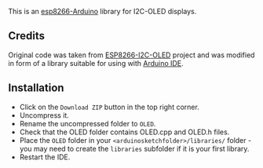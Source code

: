 This is an [esp8266-Arduino](https://github.com/sandeepmistry/esp8266-Arduino) library for I2C-OLED displays.

## Credits

Original code was taken from [ESP8266-I2C-OLED](https://github.com/costonisp/ESP8266-I2C-OLED) project and was modified in form of a library suitable for using with [Arduino IDE](https://www.arduino.cc/en/Main/Software).

## Installation

- Click on the `Download ZIP` button in the top right corner.
- Uncompress it.
- Rename the uncompressed folder to `OLED`.
- Check that the OLED folder contains OLED.cpp and OLED.h files.
- Place the `OLED` folder in your `<arduinosketchfolder>/libraries/` folder - you may need to create the `libraries` subfolder if it is your first library.
- Restart the IDE.
